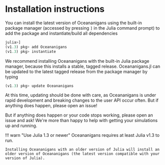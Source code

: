 # Installation instructions
You can install the latest version of Oceananigans using the built-in package manager (accessed by pressing `]` in the
Julia command prompt) to add the package and instantiate/build all dependencies
```julia
julia>]
(v1.3) pkg> add Oceananigans
(v1.3) pkg> instantiate
```
We recommend installing Oceananigans with the built-in Julia package manager, because this installs a stable, tagged
release. Oceananigans.jl can be updated to the latest tagged release from the package manager by typing
```julia
(v1.3) pkg> update Oceananigans
```
At this time, updating should be done with care, as Oceananigans is under rapid development and breaking changes to the user API occur often. But if anything does happen, please open an issue!

But if anything does happen or your code stops working, please open an issue and ask! We're more than happy to help with getting your simulations up and running.

!!! warn "Use Julia 1.3 or newer"
    Oceananigans requires at least Julia v1.3 to run.

    Installing Oceananigans with an older version of Julia will install an older version of Oceananigans (the latest version compatible with your version of Julia).

